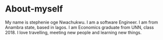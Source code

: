 # About-myself
My name is stephenie oge Nwachukwu.
 I am a software Engineer.
 I am from Anambra state, based in lagos.
 I am Economics graduate from UNN, class 2018.
 I love travelling, meeting new people and learning new things.